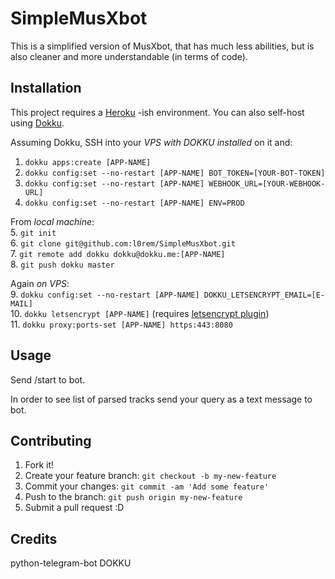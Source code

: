 # SimpleMusXbot

This is a simplified version of MusXbot, that has much less abilities, but is also cleaner and more understandable (in terms of code).

## Installation

This project requires a [Heroku](https://www.heroku.com/deploy) -ish environment. You can also self-host using [Dokku](http://dokku.viewdocs.io/dokku/).

Assuming Dokku, SSH into your _VPS with DOKKU installed_ on it and:
1. `dokku apps:create [APP-NAME]`
2. `dokku config:set --no-restart [APP-NAME] BOT_TOKEN=[YOUR-BOT-TOKEN]`
3. `dokku config:set --no-restart [APP-NAME] WEBHOOK_URL=[YOUR-WEBHOOK-URL]`
4. `dokku config:set --no-restart [APP-NAME] ENV=PROD`




From _local machine_:</br>
5. `git init`</br>
6. `git clone git@github.com:l0rem/SimpleMusXbot.git`</br>
7. `git remote add dokku dokku@dokku.me:[APP-NAME]`</br>
8. `git push dokku master`


Again _on VPS_:</br>
9. `dokku config:set --no-restart [APP-NAME] DOKKU_LETSENCRYPT_EMAIL=[E-MAIL]`</br>
10. `dokku letsencrypt [APP-NAME]` (requires [letsencrypt plugin](https://github.com/dokku/dokku-letsencrypt))</br>
11. `dokku proxy:ports-set [APP-NAME] https:443:8080`

## Usage

Send /start to bot.

In order to see list of parsed tracks send your query as a text message to bot.

## Contributing

1. Fork it!
2. Create your feature branch: `git checkout -b my-new-feature`
3. Commit your changes: `git commit -am 'Add some feature'`
4. Push to the branch: `git push origin my-new-feature`
5. Submit a pull request :D

## Credits

python-telegram-bot 
DOKKU 
